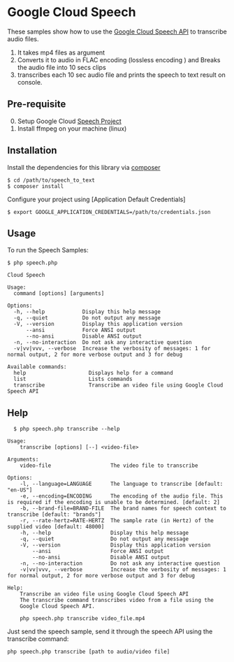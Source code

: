 # Google Cloud Speech
These samples show how to use the [Google Cloud Speech API][speech-api]
to transcribe audio files.

1. It takes mp4 files as argument
2. Converts it to audio in FLAC encoding (lossless encoding ) and Breaks the audio file into 10 secs clips
3. transcribes each 10 sec audio file and prints the speech to text result on console. 


## Pre-requisite

0. Setup Google Cloud [Speech Project][speech-quickstart]
1. Install ffmpeg on your machine (linux)


## Installation

Install the dependencies for this library via [composer](https://getcomposer.org)

    $ cd /path/to/speech_to_text
    $ composer install

Configure your project using [Application Default Credentials]

    $ export GOOGLE_APPLICATION_CREDENTIALS=/path/to/credentials.json


## Usage

To run the Speech Samples:

    $ php speech.php

    Cloud Speech

    Usage:
      command [options] [arguments]

    Options:
      -h, --help            Display this help message
      -q, --quiet           Do not output any message
      -V, --version         Display this application version
          --ansi            Force ANSI output
          --no-ansi         Disable ANSI output
      -n, --no-interaction  Do not ask any interactive question
      -v|vv|vvv, --verbose  Increase the verbosity of messages: 1 for normal output, 2 for more verbose output and 3 for debug

    Available commands:
      help                    Displays help for a command
      list                    Lists commands
      transcribe              Transcribe an video file using Google Cloud Speech API


## Help

      $ php speech.php transcribe --help

    Usage:
        transcribe [options] [--] <video-file>

    Arguments:
        video-file                   The video file to transcribe

    Options:
        -l, --language=LANGUAGE      The language to transcribe [default: "en-US"]
        -e, --encoding=ENCODING      The encoding of the audio file. This is required if the encoding is unable to be determined. [default: 2]
        -b, --brand-file=BRAND-FILE  The brand names for speech context to transcribe [default: "brands"]
        -r, --rate-hertz=RATE-HERTZ  The sample rate (in Hertz) of the supplied video [default: 48000]
        -h, --help                   Display this help message
        -q, --quiet                  Do not output any message
        -V, --version                Display this application version
            --ansi                   Force ANSI output
            --no-ansi                Disable ANSI output
        -n, --no-interaction         Do not ask any interactive question
        -v|vv|vvv, --verbose         Increase the verbosity of messages: 1 for normal output, 2 for more verbose output and 3 for debug

    Help:
        Transcribe an video file using Google Cloud Speech API
        The transcribe command transcribes video from a file using the
        Google Cloud Speech API.
        
        php speech.php transcribe video_file.mp4


Just send the speech sample, send it through the speech
API using the transcribe command:

```sh
php speech.php transcribe [path to audio/video file]

```

[speech-api]: http://cloud.google.com/speech
[speech-quickstart]: https://cloud.google.com/speech-to-text/docs/quickstart-client-libraries
[google-cloud-php]: https://googlecloudplatform.github.io/google-cloud-php/
[choose-encoding]: https://cloud.google.com/speech/docs/best-practices#choosing_an_audio_encoding
